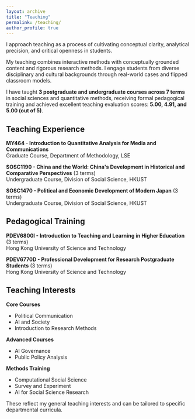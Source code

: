 ```yaml
---
layout: archive
title: "Teaching"
permalink: /teaching/
author_profile: true
---
```


I approach teaching as a process of cultivating conceptual clarity, analytical precision, and critical openness in students.

My teaching combines interactive methods with conceptually grounded content and rigorous research methods. I engage students from diverse disciplinary and cultural backgrounds through real-world cases and flipped classroom models.

I have taught **3 postgraduate and undergraduate courses across 7 terms** in social sciences and quantitative methods, receiving formal pedagogical training and achieved excellent teaching evaluation scores: **5.00, 4.91, and 5.00 (out of 5)**.

## Teaching Experience

**MY464 - Introduction to Quantitative Analysis for Media and Communications**  
Graduate Course, Department of Methodology, LSE

**SOSC1190 - China and the World: China's Development in Historical and Comparative Perspectives** (3 terms)  
Undergraduate Course, Division of Social Science, HKUST

**SOSC1470 - Political and Economic Development of Modern Japan** (3 terms)  
Undergraduate Course, Division of Social Science, HKUST

## Pedagogical Training

**PDEV6800I - Introduction to Teaching and Learning in Higher Education** (3 terms)  
Hong Kong University of Science and Technology  

**PDEV6770D - Professional Development for Research Postgraduate Students** (3 terms)  
Hong Kong University of Science and Technology  

## Teaching Interests

**Core Courses**
- Political Communication
- AI and Society
- Introduction to Research Methods

**Advanced Courses**
- AI Governance
- Public Policy Analysis

**Methods Training**
- Computational Social Science
- Survey and Experiment
- AI for Social Science Research

These reflect my general teaching interests and can be tailored to specific departmental curricula.
